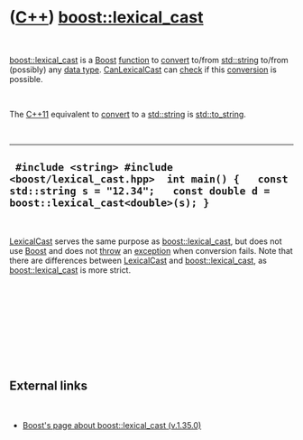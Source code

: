 
 

 

 

 

 

([C++](Cpp.md)) [boost::lexical\_cast](CppBoostLexical_cast.md)
============================================================

 

[boost::lexical\_cast](CppBoostLexical_cast.md) is a [Boost](CppBoost.md)
[function](CppFunction.md) to [convert](CppConvert.md) to/from
[std::string](CppStdString.md) to/from (possibly) any [data
type](CppDataType.md). [CanLexicalCast](CppCanLexicalCast.md) can
[check](CppCheck.md) if this [conversion](CppConvert.md) is possible.

 

The [C++11](Cpp11.md) equivalent to [convert](CppConvert.md) to a
[std::string](CppStdString.md) is [std::to\_string](CppTo_string.md).

 

  ------------------------------------------------------------------------------------------------------------------------------------------------------------
  ` #include <string> #include <boost/lexical_cast.hpp>  int main() {   const std::string s = "12.34";   const double d = boost::lexical_cast<double>(s); }`
  ------------------------------------------------------------------------------------------------------------------------------------------------------------

 

[LexicalCast](CppLexicalCast.md) serves the same purpose as
[boost::lexical\_cast](CppBoostLexical_cast.md), but does not use
[Boost](CppBoost.md) and does not [throw](CppThrow.md) an
[exception](CppException.md) when conversion fails. Note that there are
differences between [LexicalCast](CppLexicalCast.md) and
[boost::lexical\_cast](CppBoostLexical_cast.md), as
[boost::lexical\_cast](CppCanLexicalCast.md) is more strict.

 

 

 

 

 

External links
--------------

 

-   [Boost's page about
    boost::lexical\_cast (v.1.35.0)](http://www.boost.org/doc/libs/1_35_0/libs/conversion/lexical_cast.md)

 

 

 

 

 

 

